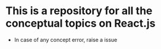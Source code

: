 # This is a repository for all the conceptual topics on React.js

- In case of any concept error, raise a issue

